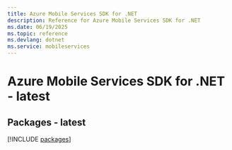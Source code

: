 ```yaml
---
title: Azure Mobile Services SDK for .NET
description: Reference for Azure Mobile Services SDK for .NET
ms.date: 06/19/2025
ms.topic: reference
ms.devlang: dotnet
ms.service: mobileservices
---
```

# Azure Mobile Services SDK for .NET - latest
## Packages - latest
[!INCLUDE [packages](mobile-services-index.md)]